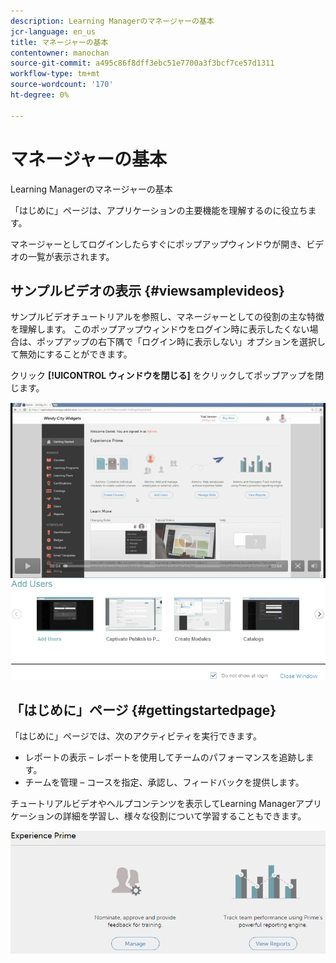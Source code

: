 ```yaml
---
description: Learning Managerのマネージャーの基本
jcr-language: en_us
title: マネージャーの基本
contentowner: manochan
source-git-commit: a495c86f8dff3ebc51e7700a3f3bcf7ce57d1311
workflow-type: tm+mt
source-wordcount: '170'
ht-degree: 0%

---
```



# マネージャーの基本

Learning Managerのマネージャーの基本

「はじめに」ページは、アプリケーションの主要機能を理解するのに役立ちます。

マネージャーとしてログインしたらすぐにポップアップウィンドウが開き、ビデオの一覧が表示されます。

## サンプルビデオの表示 {#viewsamplevideos}

サンプルビデオチュートリアルを参照し、マネージャーとしての役割の主な特徴を理解します。 このポップアップウィンドウをログイン時に表示したくない場合は、ポップアップの右下隅で「ログイン時に表示しない」オプションを選択して無効にすることができます。

クリック **[!UICONTROL ウィンドウを閉じる]** をクリックしてポップアップを閉じます。

![](assets/welcome-videos.png)

## 「はじめに」ページ {#gettingstartedpage}

「はじめに」ページでは、次のアクティビティを実行できます。

* レポートの表示 – レポートを使用してチームのパフォーマンスを追跡します。
* チームを管理 – コースを指定、承認し、フィードバックを提供します。

チュートリアルビデオやヘルプコンテンツを表示してLearning Managerアプリケーションの詳細を学習し、様々な役割について学習することもできます。

![](assets/manager-experienceprime.png)

